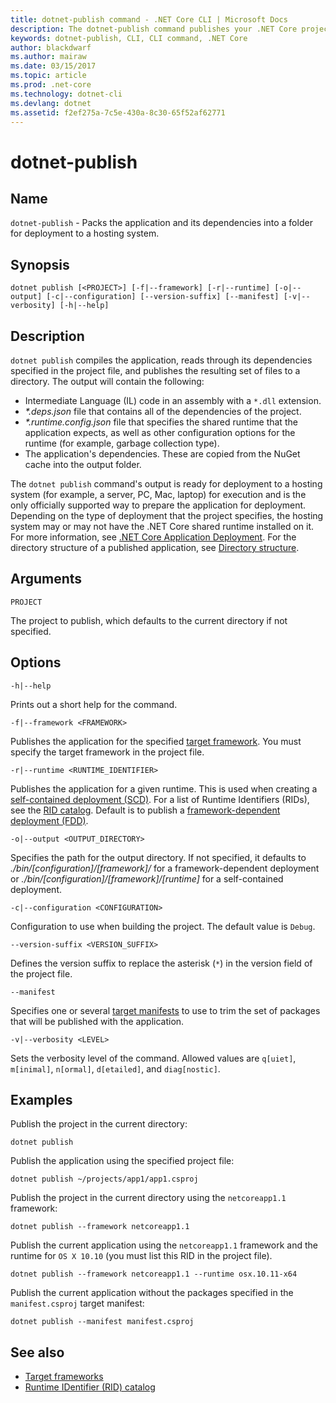 ```yaml
---
title: dotnet-publish command - .NET Core CLI | Microsoft Docs
description: The dotnet-publish command publishes your .NET Core project into a directory. 
keywords: dotnet-publish, CLI, CLI command, .NET Core
author: blackdwarf
ms.author: mairaw
ms.date: 03/15/2017
ms.topic: article
ms.prod: .net-core
ms.technology: dotnet-cli
ms.devlang: dotnet
ms.assetid: f2ef275a-7c5e-430a-8c30-65f52af62771
---
```


# dotnet-publish

## Name

`dotnet-publish` - Packs the application and its dependencies into a folder for deployment to a hosting system.

## Synopsis

`dotnet publish [<PROJECT>] [-f|--framework] [-r|--runtime] [-o|--output] [-c|--configuration] [--version-suffix] [--manifest] [-v|--verbosity] [-h|--help]`

## Description

`dotnet publish` compiles the application, reads through its dependencies specified in the project file, and publishes the resulting set of files to a directory. The output will contain the following:

* Intermediate Language (IL) code in an assembly with a `*.dll` extension.
* *\*.deps.json* file that contains all of the dependencies of the project.
* *\*.runtime.config.json* file that specifies the shared runtime that the application expects, as well as other configuration options for the runtime (for example, garbage collection type).
* The application's dependencies. These are copied from the NuGet cache into the output folder.

The `dotnet publish` command's output is ready for deployment to a hosting system (for example, a server, PC, Mac, laptop) for execution and is the only officially supported way to prepare the application for deployment. Depending on the type of deployment that the project specifies, the hosting system may or may not have the .NET Core shared runtime installed on it. For more information, see [.NET Core Application Deployment](../deploying/index.md). For the directory structure of a published application, see [Directory structure](https://docs.microsoft.com/en-us/aspnet/core/hosting/directory-structure).

## Arguments

`PROJECT` 

The project to publish, which defaults to the current directory if not specified. 

## Options

`-h|--help`

Prints out a short help for the command.  

`-f|--framework <FRAMEWORK>`

Publishes the application for the specified [target framework](../../standard/frameworks.md). You must specify the target framework in the project file.

`-r|--runtime <RUNTIME_IDENTIFIER>`

Publishes the application for a given runtime. This is used when creating a [self-contained deployment (SCD)](../deploying/index.md#self-contained-deployments-scd). For a list of Runtime Identifiers (RIDs), see the [RID catalog](../rid-catalog.md). Default is to publish a [framework-dependent deployment (FDD)](../deploying/index.md#framework-dependent-deployments-fdd).

`-o|--output <OUTPUT_DIRECTORY>`

Specifies the path for the output directory. If not specified, it defaults to *./bin/[configuration]/[framework]/* for a framework-dependent deployment or *./bin/[configuration]/[framework]/[runtime]* for a self-contained deployment.

`-c|--configuration <CONFIGURATION>`

Configuration to use when building the project. The default value is `Debug`.

`--version-suffix <VERSION_SUFFIX>`

Defines the version suffix to replace the asterisk (`*`) in the version field of the project file.

`--manifest`

Specifies one or several [target manifests](../deploying/runtime-package-store.md) to use to trim the set of packages that will be published with the application.

`-v|--verbosity <LEVEL>`

Sets the verbosity level of the command. Allowed values are `q[uiet]`, `m[inimal]`, `n[ormal]`, `d[etailed]`, and `diag[nostic]`.

## Examples

Publish the project in the current directory:

`dotnet publish`

Publish the application using the specified project file:

`dotnet publish ~/projects/app1/app1.csproj`
	
Publish the project in the current directory using the `netcoreapp1.1` framework:

`dotnet publish --framework netcoreapp1.1`
	
Publish the current application using the `netcoreapp1.1` framework and the runtime for `OS X 10.10` (you must list this RID in the project file).

`dotnet publish --framework netcoreapp1.1 --runtime osx.10.11-x64`

Publish the current application without the packages specified in the `manifest.csproj` target manifest:

`dotnet publish --manifest manifest.csproj`

## See also

* [Target frameworks](../../standard/frameworks.md)
* [Runtime IDentifier (RID) catalog](../rid-catalog.md)